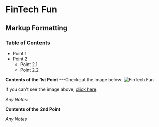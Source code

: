# FinTech Fun
## Markup Formatting

### Table of Contents
- Point 1
- Point 2
    - Point 2.1
    - Point 2.2

**Contents of the 1st Point**
---Checkout the image below:
![FinTech Fun](https://github.com/kaushikb39/FinTech/blob/main/Fintech-startups-1440x564_c.png)

If you can't see the image above, [click here](https://github.com/kaushikb39/FinTech/blob/main/Fintech-startups-1440x564_c.png).

*Any Notes:*

**Contents of the 2nd Point**

*Any Notes*

